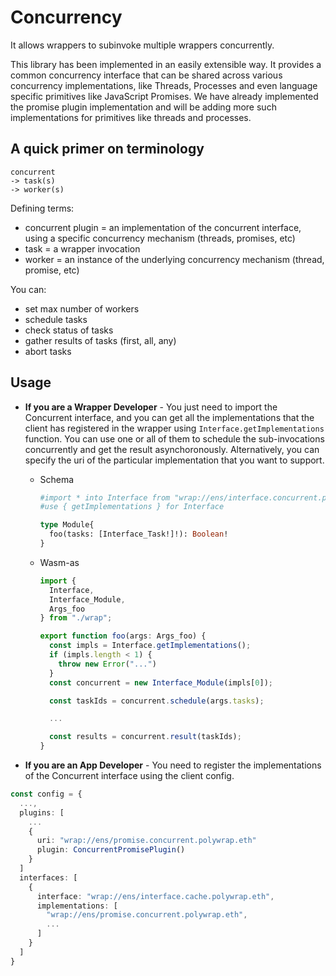 # Concurrency
It allows wrappers to subinvoke multiple wrappers concurrently. 


This library has been implemented in an easily extensible way. It provides a common concurrency interface that can be shared across various concurrency implementations, like Threads, Processes and even language specific primitives like JavaScript Promises. We have already implemented the promise plugin implementation and will be adding more such implementations for primitives like threads and processes.

## A quick primer on terminology

```
concurrent
-> task(s)
-> worker(s)
```

Defining terms:
- concurrent plugin = an implementation of the concurrent interface, using a specific concurrency mechanism (threads, promises, etc)
- task = a wrapper invocation
- worker = an instance of the underlying concurrency mechanism (thread, promise, etc)

You can:
- set max number of workers
- schedule tasks
- check status of tasks
- gather results of tasks (first, all, any)
- abort tasks

## Usage

- **If you are a Wrapper Developer** - You just need to import the Concurrent interface, and you can get all the implementations that the client has registered in the wrapper using `Interface.getImplementations` function.
    You can use one or all of them to schedule the sub-invocations concurrently and get the result asynchoronously.
    Alternatively, you can specify the uri of the particular implementation that you want to support.

  - Schema
    ```graphql
    #import * into Interface from "wrap://ens/interface.concurrent.polywrap.eth"
    #use { getImplementations } for Interface

    type Module{
      foo(tasks: [Interface_Task!]!): Boolean!
    }
    ```
  
  - Wasm-as
    ```ts
    import { 
      Interface,
      Interface_Module,
      Args_foo 
    } from "./wrap";

    export function foo(args: Args_foo) {
      const impls = Interface.getImplementations();
      if (impls.length < 1) {
        throw new Error("...")
      }
      const concurrent = new Interface_Module(impls[0]);

      const taskIds = concurrent.schedule(args.tasks);

      ...

      const results = concurrent.result(taskIds);
    }
    ```
  


- **If you are an App Developer** - You need to register the implementations of the Concurrent interface using the client config.

```ts
const config = {
  ...,
  plugins: [
    ...
    {
      uri: "wrap://ens/promise.concurrent.polywrap.eth"
      plugin: ConcurrentPromisePlugin()
    }
  ]
  interfaces: [
    {
      interface: "wrap://ens/interface.cache.polywrap.eth",
      implementations: [
        "wrap://ens/promise.concurrent.polywrap.eth",
        ...
      ]
    }
  ]
}
```